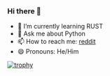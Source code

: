 ### Hi there 👋

- 🌱 I’m currently learning RUST
- 💬 Ask me about Python
- 📫 How to reach me: [reddit](https://www.reddit.com/user/satylogin)
- 😄 Pronouns: He/Him

<!--
**satylogin/satylogin** is a ✨ _special_ ✨ repository because its `README.md` (this file) appears on your GitHub profile.

Here are some ideas to get you started:

- 🔭 I’m currently working on ...
- 🌱 I’m currently learning ...
- 👯 I’m looking to collaborate on ...
- 🤔 I’m looking for help with ...
- 💬 Ask me about ...
- 📫 How to reach me: ...
- 😄 Pronouns: ...
- ⚡ Fun fact: ...
-->

[![trophy](https://github-profile-trophy.vercel.app/?username=satylogin&theme=onedark)](https://github.com/ryo-ma/github-profile-trophy)
